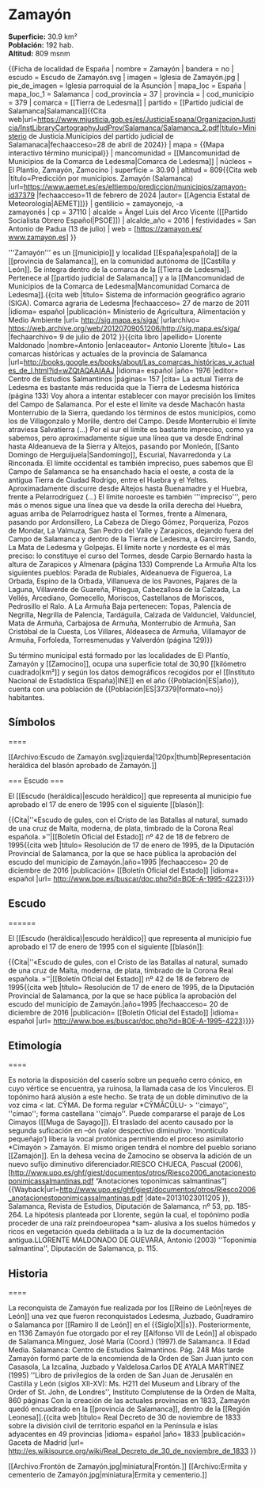 # Zamayón

**Superficie:** 30.9 km²  
**Población:** 192 hab.  
**Altitud:** 809 msnm  

{{Ficha de localidad de España
| nombre = Zamayón
| bandera = no
| escudo = Escudo de Zamayón.svg
| imagen = Iglesia de Zamayón.jpg
| pie_de_imagen = Iglesia parroquial de la Asunción
| mapa_loc = España
| mapa_loc_1 = Salamanca
| cod_provincia = 37
| provincia = 
| cod_municipio = 379
| comarca = [[Tierra de Ledesma]]
| partido = [[Partido judicial de Salamanca|Salamanca]]<ref name=mj>{{Cita web|url=https://www.mjusticia.gob.es/es/JusticiaEspana/OrganizacionJusticia/InstLibraryCartographyJudProv/Salamanca/Salamanca_2.pdf|título=Ministerio de Justicia.Municipios del partido judicial de Salamanaca|fechaacceso=28 de abril de 2024}}</ref>
| mapa = {{Mapa interactivo término municipal}}
| mancomunidad = [[Mancomunidad de Municipios de la Comarca de Ledesma|Comarca de Ledesma]]
| núcleos = El Plantío, Zamayón, Zamocino
| superficie = 30.90
| altitud = 809<ref>{{Cita web |título=Predicción por municipios. Zamayón (Salamanca) |url=https://www.aemet.es/es/eltiempo/prediccion/municipios/zamayon-id37379 |fechaacceso=11 de febrero de 2024 |autor= [[Agencia Estatal de Meteorología|AEMET]]}}</ref>
| gentilicio = zamayonejo, -a<br/>zamayonés
| cp = 37110
| alcalde = Ángel Luis del Arco Vicente ([[Partido Socialista Obrero Español|PSOE]])
| alcalde_año = 2016
| festividades = San Antonio de Padua (13 de julio)
| web = [https://zamayon.es/ www.zamayon.es]
}}

'''Zamayón''' es un [[municipio]] y localidad [[España|española]] de la [[provincia de Salamanca]], en la comunidad autónoma de [[Castilla y León]]. Se integra dentro de la comarca de la [[Tierra de Ledesma]]. Pertenece al [[partido judicial de Salamanca]] y a la [[Mancomunidad de Municipios de la Comarca de Ledesma|Mancomunidad Comarca de Ledesma]].<ref name=ref_duplicada_1>{{cita web |título= Sistema de información geográfico agrario (SIGA). Comarca agraria de Ledesma |fechaacceso= 27 de marzo de 2011 |idioma= español |publicación= Ministerio de Agricultura, Alimentación y Medio Ambiente |url= http://sig.mapa.es/siga/ |urlarchivo= https://web.archive.org/web/20120709051206/http://sig.mapa.es/siga/ |fechaarchivo= 9 de julio de 2012 }}</ref><ref name=ref_duplicada_2>{{cita libro |apellido= Llorente Maldonado |nombre=Antonio |enlaceautor= Antonio Llorente |título= Las comarcas históricas y actuales de la provincia de Salamanca |url=http://books.google.es/books/about/Las_comarcas_históricas_y_actuales_de_l.html?id=wZQtAQAAIAAJ |idioma= español |año= 1976 |editor= Centro de Estudios Salmantinos |páginas= 157 |cita= La actual Tierra de Ledesma es bastante más reducida que la Tierra de Ledesma histórica (página 133) Voy ahora a intentar establecer con mayor precisión los límites del Campo de Salamanca. Por el este el límite va desde Machacón hasta Monterrubio de la Sierra, quedando los términos de estos municipios, como los de Villagonzalo y Morille, dentro del Campo. Desde Monterrubio el límite atraviesa Salvatierra (…) Por el sur el límite es bastante impreciso, como ya sabemos, pero aproximadamente sigue una línea que va desde Endrinal hasta Aldeanueva de la Sierra y Altejos, pasando por Monleón, [[Santo Domingo de Herguijuela|Sandomingo]], Escurial, Navarredonda y La Rinconada. El límite occidental es también impreciso, pues sabemos que El Campo de Salamanca se ha ensanchado hacia el oeste, a costa de la antigua Tierra de Ciudad Rodrigo, entre el Huebra y el Yeltes. Aproximadamente discurre desde Altejos hasta Buenamadre y el Huebra, frente a Pelarrodríguez (...) El límite noroeste es también '''impreciso''', pero más o menos sigue una línea que va desde la orilla derecha del Huebra, aguas arriba de Pelarrodríguez hasta el Tormes, frente a Almenara, pasando por Ardonsillero, La Cabeza de Diego Gómez, Porqueriza, Pozos de Mondar, La Valmuza, San Pedro del Valle y Zarapicos, dejando fuera del Campo de Salamanca y dentro de la Tierra de Ledesma, a Garcirrey, Sando, La Mata de Ledesma y Golpejas. El límite norte y nordeste es el más preciso: lo constituye el curso del Tormes, desde Carpio Bernardo hasta la altura de Zarapicos y Almenara (página 133) Comprende La Armuña Alta los siguientes pueblos: Parada de Rubiales, Aldeanueva de Figueroa, La Orbada, Espino de la Orbada, Villanueva de los Pavones, Pajares de la Laguna, Villaverde de Guareña, Pitiegua, Cabezallosa de la Calzada, La Vellés, Arcediano, Gomecello, Moriscos, Castellanos de Moriscos, Pedrosillo el Ralo. A La Armuña Baja pertenecen: Topas, Palencia de Negrilla, Negrilla de Palencia, Tardáguila, Calzada de Valdunciel, Valdunciel, Mata de Armuña, Carbajosa de Armuña, Monterrubio de Armuña, San Cristóbal de la Cuesta, Los Villares, Aldeaseca de Armuña, Villamayor de Armuña, Forfoleda, Torresmenudas y Valverdón (página 129)}}</ref>

Su término municipal está formado por las localidades de El Plantío, Zamayón y [[Zamocino]], ocupa una superficie total de 30,90&nbsp;[[kilómetro cuadrado|km²]] y según los datos demográficos recogidos por el [[Instituto Nacional de Estadística (España)|INE]] en el año {{Población|ES|año}}, cuenta con una población de {{Población|ES|37379|formato=no}} habitantes.

## Símbolos

====

[[Archivo:Escudo de Zamayón.svg|izquierda|120px|thumb|Representación heráldica del blasón aprobado de Zamayón.]]

=== Escudo ===

El [[Escudo (heráldica)|escudo heráldico]] que representa al municipio fue aprobado el 17 de enero de 1995 con el siguiente [[blasón]]:

{{Cita|''«Escudo de gules, con el Cristo de las Batallas al natural, sumado de una cruz de Malta, moderna, de plata, timbrado de la Corona Real española. »''|[[Boletín Oficial del Estado]] nº 42 de 18 de febrero de 1995<ref name=ref_duplicada_5>{{cita web |título= Resolución de 17 de enero de 1995, de la Diputación Provincial de Salamanca, por la que se hace pública la aprobación del escudo del municipio de Zamayón.|año=1995 |fechaacceso= 20 de diciembre de 2016 |publicación= [[Boletín Oficial del Estado]] |idioma= español |url= http://www.boe.es/buscar/doc.php?id=BOE-A-1995-4223}}</ref>}}

## Escudo

======

El [[Escudo (heráldica)|escudo heráldico]] que representa al municipio fue aprobado el 17 de enero de 1995 con el siguiente [[blasón]]:

{{Cita|''«Escudo de gules, con el Cristo de las Batallas al natural, sumado de una cruz de Malta, moderna, de plata, timbrado de la Corona Real española. »''|[[Boletín Oficial del Estado]] nº 42 de 18 de febrero de 1995<ref name=ref_duplicada_5>{{cita web |título= Resolución de 17 de enero de 1995, de la Diputación Provincial de Salamanca, por la que se hace pública la aprobación del escudo del municipio de Zamayón.|año=1995 |fechaacceso= 20 de diciembre de 2016 |publicación= [[Boletín Oficial del Estado]] |idioma= español |url= http://www.boe.es/buscar/doc.php?id=BOE-A-1995-4223}}</ref>}}

## Etimología

====

Es notoria la disposición del caserío sobre un pequeño cerro cónico, en cuyo vértice se encuentra, ya ruinosa, la llamada casa de los Vinculeros. El topónimo hará alusión a este hecho. Se trata de un doble diminutivo de la voz cima < lat. CȲMA. De forma regular *CȲMĀCŬLU- > ''cimayo'', ''cimao''; forma castellana ''cimajo''. Puede compararse el paraje de Los Cimayos ([[Muga de Sayago]]). El traslado del acento causado por la segunda suficación en –ón (valor despectivo diminutivo: ‘montículo pequeñajo’) libera la vocal protónica permitiendo el proceso asimilatorio *Cimayón > Zamayón. El mismo origen tendrá el nombre del pueblo soriano [[Zamajón]]. En la dehesa vecina de Zamocino se observa la adición de un nuevo sufijo diminutivo diferenciador.<ref name=AnotTop>RIESCO CHUECA, Pascual (2006), [http://www.upo.es/ghf/giest/documentos/otros/Riesco2006_anotacionestoponimicassalmantinas.pdf “Anotaciones toponímicas salmantinas”] {{Wayback|url=http://www.upo.es/ghf/giest/documentos/otros/Riesco2006_anotacionestoponimicassalmantinas.pdf |date=20131023011205 }}, Salamanca, Revista de Estudios, Diputación de Salamanca, nº 53, pp. 185-264.</ref> La hipótesis planteada por Llorente, según la cual, el topónimo podía proceder de una raíz preindoeuropea *sam- alusiva a los suelos húmedos y ricos en vegetación queda debilitada a la luz de la documentación antigua.<ref>LLORENTE MALDONADO DE GUEVARA, Antonio (2003) ''Toponimia salmantina'', Diputación de Salamanca, p. 115.</ref>

## Historia

====

La reconquista de Zamayón fue realizada por los [[Reino de León|reyes de León]] una vez que fueron reconquistados Ledesma, Juzbado, Guadramiro o Salamanca por [[Ramiro II de León]] en el {{Siglo|X||s}}. Posteriormente, en 1136 Zamayón fue otorgado por el rey [[Alfonso VII de León]] al obispado de Salamanca.<ref>Mínguez, José María (Coord.) (1997).de Salamanca. II Edad Media. Salamanca: Centro de Estudios Salmantinos. Pág. 248</ref> Más tarde Zamayón formó parte de la encomienda de la Orden de San Juan junto con Casasola, La Izcalina, Juzbado y Valdelosa.<ref>Carlos DE AYALA MARTÍNEZ (1995) ''Libro de privilegios de la orden de San Juan de Jerusalén en Castilla y León (siglos XII-XV): Ms. H211 del Museum and Library of the Order of St. John, de Londres'', Instituto Complutense de la Orden de Malta, 860 páginas </ref> Con la creación de las actuales provincias en 1833, Zamayón quedó encuadrado en la [[provincia de Salamanca]], dentro de la [[Región Leonesa]].<ref>{{cita web |título= Real Decreto de 30 de noviembre de 1833 sobre la división civil de territorio español en la Península e islas adyacentes en 49 provincias |idioma= español |año= 1833 |publicación= Gaceta de Madrid |url= http://es.wikisource.org/wiki/Real_Decreto_de_30_de_noviembre_de_1833 }}</ref>

[[Archivo:Frontón de Zamayón.jpg|miniatura|Frontón.]]
[[Archivo:Ermita y cementerio de Zamayón.jpg|miniatura|Ermita y cementerio.]]